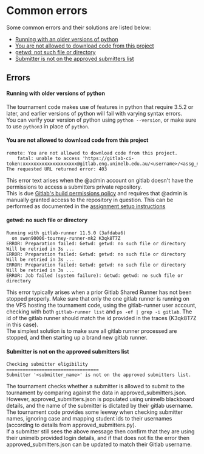 # Common errors
Some common errors and their solutions are listed below:

* [Running with an older versions of python](#running-with-older-versions-of-python)
* [You are not allowed to download code from this project](#you-are-not-allowed-to-download-code-from-this-project)
* [getwd: not such file or directory](#getwd-no-such-file-or-directory)
* [Submitter is not on the approved submitters list](#submitter-is-not-on-the-approved-submitters-list)

## Errors

#### Running with older versions of python
The tournament code makes use of features in python that require 3.5.2 or later, and earlier versions of python 
will fail with varying syntax errors.  
You can verify your version of python using `python --version`, or make sure to use `python3` in place of `python`.

#### You are not allowed to download code from this project
```
remote: You are not allowed to download code from this project.
    fatal: unable to access 'https://gitlab-ci-token:xxxxxxxxxxxxxxxxxxxx@gitlab.eng.unimelb.edu.au/<username>/<assg_name>.git/': The requested URL returned error: 403
```
This error text arises when the @admin account on gitlab doesn't have the permissions to access a submitters 
private repository.  
This is due [Gitlab's build permissions policy](https://docs.gitlab.com/ee/user/project/new_ci_build_permissions_model.html#types-of-users) 
and requires that @admin is manually granted access to the repository in question. This can be performed as 
documented in the [assignment setup instructions](../README.md#Setup)

#### getwd: no such file or directory
```
Running with gitlab-runner 11.5.0 (3afdaba6)
  on swen90006-tourney-runner-mk2 K3qk8T7Z
ERROR: Preparation failed: Getwd: getwd: no such file or directory
Will be retried in 3s ...
ERROR: Preparation failed: Getwd: getwd: no such file or directory
Will be retried in 3s ...
ERROR: Preparation failed: Getwd: getwd: no such file or directory
Will be retried in 3s ...
ERROR: Job failed (system failure): Getwd: getwd: no such file or directory
```
This error typically arises when a prior Gitlab Shared Runner has not been stopped properly. Make sure that only 
the one gitlab runner is running on the VPS hosting the tournament code, using the gitlab-runner user account, 
checking with both `gitlab-runner list` and `ps -ef | grep -i gitlab`. The id of the gitlab runner should match 
the id provided in the traces (K3qk8T7Z in this case).  
The simplest solution is to make sure all gitlab runner processed are stopped, and then starting up 
a brand new gitlab runner.

#### Submitter is not on the approved submitters list
```
Checking submitter eligibility  
==================================
Submitter '<submitter_name>' is not on the approved submitters list.
```
The tournament checks whether a submitter is allowed to submit to the tournament by comparing against the data 
in approved_submitters.json. However, approved_submitters.json is populated using unimelb blackboard details, 
and the name of the submitter is dictated by their gitlab username.  
The tournament code provides some leeway when checking submitter names, ignoring case and mapping student ids 
to their usernames (according to details from approved_submitters.py).  
If a submitter still sees the above message then confirm that they are using their unimelb provided login details, 
and if that does not fix the error then approved_submitters.json can be updated to match their Gitlab username.


